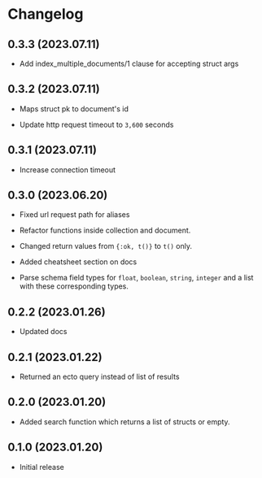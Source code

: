 # Changelog

## 0.3.3 (2023.07.11)

* Add index_multiple_documents/1 clause for accepting struct args

## 0.3.2 (2023.07.11)

* Maps struct pk to document's id

* Update http request timeout to `3,600` seconds

## 0.3.1 (2023.07.11)

* Increase connection timeout

## 0.3.0 (2023.06.20)

* Fixed url request path for aliases

* Refactor functions inside collection and document.

* Changed return values from `{:ok, t()}` to `t()` only.

* Added cheatsheet section on docs

* Parse schema field types for `float`, `boolean`, `string`, `integer` and a list with these corresponding types.

## 0.2.2 (2023.01.26)

* Updated docs

## 0.2.1 (2023.01.22)

* Returned an ecto query instead of list of results

## 0.2.0 (2023.01.20)

* Added search function which returns a list of structs or empty.

## 0.1.0 (2023.01.20)

* Initial release
